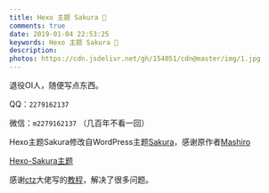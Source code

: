 ```yaml
---
title: Hexo 主题 Sakura 🌸
comments: true
date: 2019-01-04 22:53:25
keywords: Hexo 主题 Sakura 🌸
description:
photos: https://cdn.jsdelivr.net/gh/154051/cdn@master/img/1.jpg
---
```

退役OI人，随便写点东西。

QQ：`2279162137`

微信：`m2279162137` （几百年不看一回）

Hexo主题Sakura修改自WordPress主题[Sakura](https://github.com/mashirozx/Sakura/)，感谢原作者[Mashiro](https://2heng.xin/)

[Hexo-Sakura主题](https://github.com/honjun/hexo-theme-sakura)

感谢[ctz](https://ctz45562.github.io/)大佬写的[教程](https://ctz45562.github.io/2019/06/04/blog%E3%81%AE%E6%90%AD%E5%BB%BA%E4%B9%8Bsakura)，解决了很多问题。